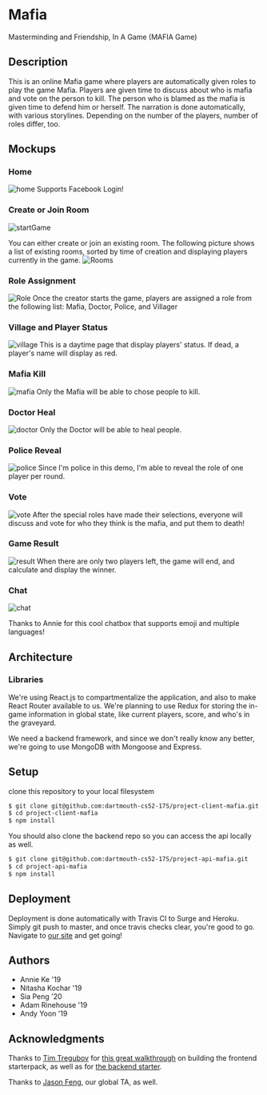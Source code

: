 # Mafia
Masterminding and Friendship, In A Game (MAFIA Game)

## Description
This is an online Mafia game where players are automatically given roles to play the game Mafia. Players are given time to discuss about who is mafia and vote on the person to kill. The person who is blamed as the mafia is given time to defend him or herself. The narration is done automatically, with various storylines. Depending on the number of the players, number of roles differ, too.

## Mockups

### Home
![home](public/images/Landing_Page.png "home")
Supports Facebook Login!

### Create or Join Room
![startGame](public/images/Join:Create.png "start")

You can either create or join an existing room. The following picture shows a list of existing rooms, sorted by time of creation and displaying players currently in the game.
![Rooms](public/images/Rooms.png "Room")

### Role Assignment
![Role](public/images/Role_Assignment.png "role")
Once the creator starts the game, players are assigned a role from the following list:
Mafia, Doctor, Police, and Villager

### Village and Player Status
![village](public/images/Player_Status.png "village")
This is a daytime page that display players' status. If dead, a player's name will display as red.

### Mafia Kill
![mafia](public/images/Mafia_Kill.png "mafia")
Only the Mafia will be able to chose people to kill.

### Doctor Heal
![doctor](public/images/Doctor_Heal.png "doctor")
Only the Doctor will be able to heal people.

### Police Reveal
![police](public/images/Police_Reveal.png "police")
Since I'm police in this demo, I'm able to reveal the role of one player per round.

### Vote
![vote](public/images/Voting.png "vote")
After the special roles have made their selections, everyone will discuss and vote for who they think is the mafia, and put them to death!

### Game Result
![result](public/images/Game_Result.png "result")
When there are only two players left, the game will end, and calculate and display the winner.

### Chat
![chat](public/images/chatbox.png "chat")

Thanks to Annie for this cool chatbox that supports emoji and multiple languages!

## Architecture

### Libraries
We're using React.js to compartmentalize the application, and also to make React Router available to us. We're planning to use Redux for storing the in-game information in global state, like current players, score, and who's in the graveyard.

We need a backend framework, and since we don't really know any better, we're going to use MongoDB with Mongoose and Express.

## Setup

clone this repository to your local filesystem

```sh
$ git clone git@github.com:dartmouth-cs52-17S/project-client-mafia.git
$ cd project-client-mafia
$ npm install
```

You should also clone the backend repo so you can access the api locally as well.

```sh
$ git clone git@github.com:dartmouth-cs52-17S/project-api-mafia.git
$ cd project-api-mafia
$ npm install
```

## Deployment

Deployment is done automatically with Travis CI to Surge and Heroku. Simply git push to master, and once travis checks clear, you're good to go. Navigate to [our site](http://mafia.surge.sh) and get going!

## Authors

- Annie Ke '19
- Nitasha Kochar '19
- Sia Peng '20
- Adam Rinehouse '19
- Andy Yoon '19

## Acknowledgments

Thanks to [Tim Tregubov](https://github.com/timofei7) for [this great walkthrough](http://cs52.me/assignments/sa/starterpack/) on building the frontend starterpack, as well as for [the backend starter](https://github.com/dartmouth-cs52/express-babel-starter).

Thanks to [Jason Feng](https://github.com/jason-feng), our global TA, as well.
